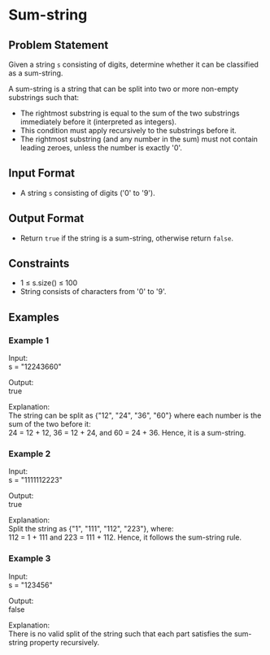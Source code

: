# Sum-string

## Problem Statement

Given a string `s` consisting of digits, determine whether it can be classified as a sum-string.

A sum-string is a string that can be split into two or more non-empty substrings such that:
- The rightmost substring is equal to the sum of the two substrings immediately before it (interpreted as integers).
- This condition must apply recursively to the substrings before it.
- The rightmost substring (and any number in the sum) must not contain leading zeroes, unless the number is exactly '0'.

## Input Format

- A string `s` consisting of digits ('0' to '9').

## Output Format

- Return `true` if the string is a sum-string, otherwise return `false`.

## Constraints

- 1 ≤ s.size() ≤ 100
- String consists of characters from '0' to '9'.

## Examples

### Example 1

Input:  
s = "12243660"

Output:  
true

Explanation:  
The string can be split as {"12", "24", "36", "60"} where each number is the sum of the two before it:  
24 = 12 + 12, 36 = 12 + 24, and 60 = 24 + 36. Hence, it is a sum-string.

### Example 2

Input:  
s = "1111112223"

Output:  
true

Explanation:  
Split the string as {"1", "111", "112", "223"}, where:  
112 = 1 + 111 and 223 = 111 + 112. Hence, it follows the sum-string rule.

### Example 3

Input:  
s = "123456"

Output:  
false

Explanation:  
There is no valid split of the string such that each part satisfies the sum-string property recursively.
